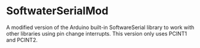 # SoftwaterSerialMod
A modified version of the Arduino built-in SoftwareSerial library to work with other libraries using pin change interrupts.  This version only uses PCINT1 and PCINT2.
